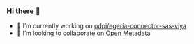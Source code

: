 ### Hi there 👋

- 🔭 I’m currently working on [odpi/egeria-connector-sas-viya](https://github.com/odpi/egeria-connector-sas-viya)
- 👯 I’m looking to collaborate on [Open Metadata](https://github.com/odpi/egeria)


<!--
**CDaRip2U/CDaRip2U** is a ✨ _special_ ✨ repository because its `README.md` (this file) appears on your GitHub profile.

Here are some ideas to get you started:

- 🔭 I’m currently working on [odpi/egeria-connector-sas-viya](https://github.com/odpi/egeria-connector-sas-viya)
- 🌱 I’m currently learning GO
- 👯 I’m looking to collaborate on [Open Metadata](https://github.com/odpi/egeria)
- 🤔 I’m looking for help with Metadata
- 💬 Ask me about ...
- 📫 How to reach me: ...
- 😄 Pronouns: ...
- ⚡ Fun fact: ...
-->
